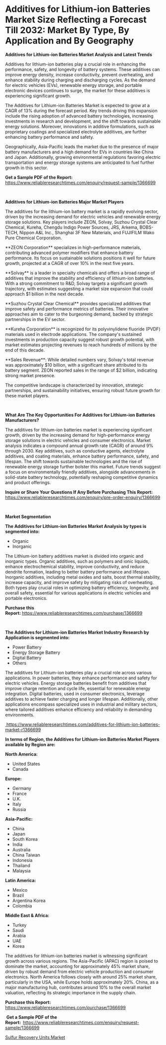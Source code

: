 <p><h1>Additives for Lithium-ion Batteries Market Size Reflecting a Forecast Till 2032: Market By Type, By Application and By Geography</h1></p><p><strong>Additives for Lithium-ion Batteries Market Analysis and Latest Trends</strong></p>
<p><p>Additives for lithium-ion batteries play a crucial role in enhancing the performance, safety, and longevity of battery systems. These additives can improve energy density, increase conductivity, prevent overheating, and enhance stability during charging and discharging cycles. As the demand for electric vehicles (EVs), renewable energy storage, and portable electronic devices continues to surge, the market for these additives is experiencing significant growth.</p><p>The Additives for Lithium-ion Batteries Market is expected to grow at a CAGR of 13% during the forecast period. Key trends driving this expansion include the rising adoption of advanced battery technologies, increasing investments in research and development, and the shift towards sustainable energy solutions. Moreover, innovations in additive formulations, such as proprietary coatings and specialized electrolyte additives, are further enhancing battery performance and safety. </p><p>Geographically, Asia-Pacific leads the market due to the presence of major battery manufacturers and a high demand for EVs in countries like China and Japan. Additionally, growing environmental regulations favoring electric transportation and energy storage systems are anticipated to fuel further growth in this sector.</p></p>
<p><strong>Get a Sample PDF of the Report:&nbsp;</strong> <a href="https://www.reliableresearchtimes.com/enquiry/request-sample/1366699?utm_campaign=3137&utm_medium=2&utm_source=Github&utm_content=ia&utm_term=22032025&utm_id=additives-for-lithium-ion-batteries">https://www.reliableresearchtimes.com/enquiry/request-sample/1366699</a></p>
<p>&nbsp;</p>
<p><strong>Additives for Lithium-ion Batteries Major Market Players</strong></p>
<p><p>The additives for the lithium-ion battery market is a rapidly evolving sector, driven by the increasing demand for electric vehicles and renewable energy storage solutions. Key players include ZEON, Solvay, Suzhou Crystal Clear Chemical, Kureha, Chengdu Indigo Power Sources, JRS, Arkema, BOBS-TECH, Nippon A&L Inc., Shanghai 3F New Materials, and FUJIFILM Wako Pure Chemical Corporation.</p><p>**ZEON Corporation** specializes in high-performance materials, contributing advanced polymer modifiers that enhance battery performance. Its focus on sustainable solutions positions it well for future growth, projected at a CAGR of over 10% in the next five years.</p><p>**Solvay** is a leader in specialty chemicals and offers a broad range of additives that improve the stability and efficiency of lithium-ion batteries. With a strong commitment to R&D, Solvay targets a significant growth trajectory, with estimates suggesting a market size expansion that could approach $1 billion in the next decade.</p><p>**Suzhou Crystal Clear Chemical** provides specialized additives that improve safety and performance metrics of batteries. Their innovative approaches aim to cater to the burgeoning demand, backed by strategic partnerships in the EV sector.</p><p>**Kureha Corporation** is recognized for its polyvinylidene fluoride (PVDF) materials used in electrode applications. The company's sustained investments in production capacity suggest robust growth potential, with market estimates projecting revenues to reach hundreds of millions by the end of this decade.</p><p>**Sales Revenue**: While detailed numbers vary, Solvay's total revenue was approximately $10 billion, with a significant share attributed to its battery segment. ZEON reported sales in the range of $2 billion, indicating strong market presence.</p><p>The competitive landscape is characterized by innovation, strategic partnerships, and sustainability initiatives, ensuring robust future growth for these market players.</p></p>
<p>&nbsp;</p>
<p><strong>What Are The Key Opportunities For Additives for Lithium-ion Batteries Manufacturers?</strong></p>
<p><p>The additives for lithium-ion batteries market is experiencing significant growth, driven by the increasing demand for high-performance energy storage solutions in electric vehicles and consumer electronics. Market analysis indicates a compound annual growth rate (CAGR) of around 9% through 2030. Key additives, such as conductive agents, electrolyte additives, and coating materials, enhance battery performance, safety, and lifespan. The shift towards sustainable technologies and the rise of renewable energy storage further bolster this market. Future trends suggest a focus on environmentally friendly additives, alongside advancements in solid-state battery technology, potentially reshaping competitive dynamics and product offerings.</p></p>
<p><strong>Inquire or Share Your Questions If Any Before Purchasing This Report:</strong> <a href="https://www.reliableresearchtimes.com/enquiry/pre-order-enquiry/1366699?utm_campaign=3137&utm_medium=2&utm_source=Github&utm_content=ia&utm_term=22032025&utm_id=additives-for-lithium-ion-batteries">https://www.reliableresearchtimes.com/enquiry/pre-order-enquiry/1366699</a></p>
<p>&nbsp;</p>
<p><strong>Market Segmentation</strong></p>
<p><strong>The Additives for Lithium-ion Batteries Market Analysis by types is segmented into:</strong></p>
<p><ul><li>Organic</li><li>Inorganic</li></ul></p>
<p><p>The Lithium-ion battery additives market is divided into organic and inorganic types. Organic additives, such as polymers and ionic liquids, enhance electrochemical stability, improve conductivity, and reduce dendrite formation, leading to better battery performance and lifespan. Inorganic additives, including metal oxides and salts, boost thermal stability, increase capacity, and improve safety by mitigating risks of overheating. Both types play crucial roles in optimizing battery efficiency, longevity, and overall safety, essential for various applications in electric vehicles and portable electronics.</p></p>
<p><strong>Purchase this Report:&nbsp;</strong><a href="https://www.reliableresearchtimes.com/purchase/1366699?utm_campaign=3137&utm_medium=2&utm_source=Github&utm_content=ia&utm_term=22032025&utm_id=additives-for-lithium-ion-batteries">https://www.reliableresearchtimes.com/purchase/1366699</a></p>
<p>&nbsp;</p>
<p><strong>The Additives for Lithium-ion Batteries Market Industry Research by Application is segmented into:</strong></p>
<p><ul><li>Power Battery</li><li>Energy Storage Battery</li><li>Digital Battery</li><li>Others</li></ul></p>
<p><p>The additives for Lithium-ion batteries play a crucial role across various applications. In power batteries, they enhance performance and safety for electric vehicles. Energy storage batteries benefit from additives that improve charge retention and cycle life, essential for renewable energy integration. Digital batteries, used in consumer electronics, leverage additives to achieve faster charging and longer lifespan. Additionally, other applications encompass specialized uses in industrial and military sectors, where tailored additives enhance efficiency and reliability in demanding environments.</p></p>
<p><a href="https://www.reliableresearchtimes.com/additives-for-lithium-ion-batteries-market-r1366699?utm_campaign=3137&utm_medium=2&utm_source=Github&utm_content=ia&utm_term=22032025&utm_id=additives-for-lithium-ion-batteries">&nbsp;https://www.reliableresearchtimes.com/additives-for-lithium-ion-batteries-market-r1366699</a></p>
<p><strong>In terms of Region, the Additives for Lithium-ion Batteries Market Players available by Region are:</strong></p>
<p>
    <p> <strong> North America: </strong>
        <ul>
            <li>United States</li>
            <li>Canada</li>
        </ul>
        </p> 
    <p> <strong> Europe: </strong>
        <ul>
            <li>Germany</li>
            <li>France</li>
            <li>U.K.</li>
            <li>Italy</li>
            <li>Russia</li>
        </ul>
        </p> 
    <p> <strong> Asia-Pacific: </strong>
        <ul>
            <li>China</li>
            <li>Japan</li>
            <li>South Korea</li>
            <li>India</li>
            <li>Australia</li>
            <li>China Taiwan</li>
            <li>Indonesia</li>
            <li>Thailand</li>
            <li>Malaysia</li>
        </ul>
        </p> 
    <p> <strong> Latin America: </strong>
        <ul>
            <li>Mexico</li>
            <li>Brazil</li>
            <li>Argentina Korea</li>
            <li>Colombia</li>
        </ul>
        </p> 
    <p> <strong> Middle East & Africa: </strong>
        <ul>
            <li>Turkey</li>
            <li>Saudi</li>
            <li>Arabia</li>
            <li>UAE</li>
            <li>Korea</li>
        </ul>
    </p>
    </p>
<p><p>The additives for lithium-ion batteries market is witnessing significant growth across various regions. The Asia-Pacific (APAC) region is poised to dominate the market, accounting for approximately 45% market share, driven by robust demand from electric vehicle production and consumer electronics. North America follows closely with around 25% market share, particularly in the USA, while Europe holds approximately 20%. China, as a major manufacturing hub, contributes around 10% to the overall market valuation, reflecting its strategic importance in the supply chain.</p></p>
<p><strong>Purchase this Report: </strong><a href="https://www.reliableresearchtimes.com/purchase/1366699?utm_campaign=3137&utm_medium=2&utm_source=Github&utm_content=ia&utm_term=22032025&utm_id=additives-for-lithium-ion-batteries">https://www.reliableresearchtimes.com/purchase/1366699</a></p>
<p>&nbsp;<strong>Get a Sample PDF of the Report:&nbsp;&nbsp;</strong><a href="https://www.reliableresearchtimes.com/enquiry/request-sample/1366699?utm_campaign=3137&utm_medium=2&utm_source=Github&utm_content=ia&utm_term=22032025&utm_id=additives-for-lithium-ion-batteries">https://www.reliableresearchtimes.com/enquiry/request-sample/1366699</a></p>
<p><strong></strong></p>
<p><p><a href="https://github.com/wynonachirei9/Market-Research-Report-List-1/blob/main/sulfur-recovery-units-market.md?utm_campaign=3137&utm_medium=2&utm_source=Github&utm_content=ia&utm_term=22032025&utm_id=additives-for-lithium-ion-batteries">Sulfur Recovery Units Market</a></p></p>